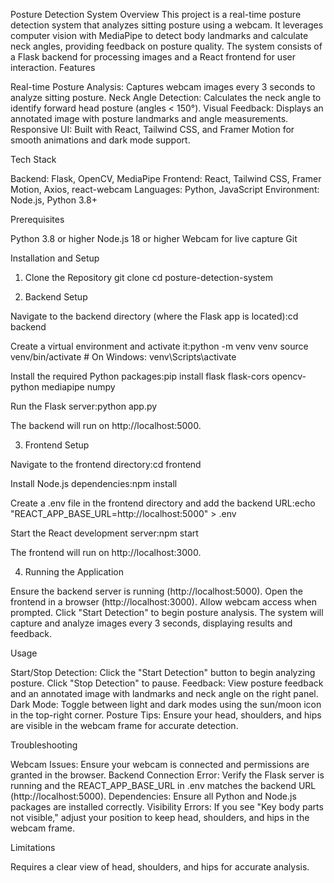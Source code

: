 Posture Detection System
Overview
This project is a real-time posture detection system that analyzes sitting posture using a webcam. It leverages computer vision with MediaPipe to detect body landmarks and calculate neck angles, providing feedback on posture quality. The system consists of a Flask backend for processing images and a React frontend for user interaction.
Features

Real-time Posture Analysis: Captures webcam images every 3 seconds to analyze sitting posture.
Neck Angle Detection: Calculates the neck angle to identify forward head posture (angles < 150°).
Visual Feedback: Displays an annotated image with posture landmarks and angle measurements.
Responsive UI: Built with React, Tailwind CSS, and Framer Motion for smooth animations and dark mode support.

Tech Stack

Backend: Flask, OpenCV, MediaPipe
Frontend: React, Tailwind CSS, Framer Motion, Axios, react-webcam
Languages: Python, JavaScript
Environment: Node.js, Python 3.8+

Prerequisites

Python 3.8 or higher
Node.js 18 or higher
Webcam for live capture
Git 

Installation and Setup
1. Clone the Repository
git clone <repository-url>
cd posture-detection-system

2. Backend Setup

Navigate to the backend directory (where the Flask app is located):cd backend


Create a virtual environment and activate it:python -m venv venv
source venv/bin/activate  # On Windows: venv\Scripts\activate


Install the required Python packages:pip install flask flask-cors opencv-python mediapipe numpy


Run the Flask server:python app.py

The backend will run on http://localhost:5000.

3. Frontend Setup

Navigate to the frontend directory:cd frontend


Install Node.js dependencies:npm install


Create a .env file in the frontend directory and add the backend URL:echo "REACT_APP_BASE_URL=http://localhost:5000" > .env


Start the React development server:npm start

The frontend will run on http://localhost:3000.

4. Running the Application

Ensure the backend server is running (http://localhost:5000).
Open the frontend in a browser (http://localhost:3000).
Allow webcam access when prompted.
Click "Start Detection" to begin posture analysis. The system will capture and analyze images every 3 seconds, displaying results and feedback.

Usage

Start/Stop Detection: Click the "Start Detection" button to begin analyzing posture. Click "Stop Detection" to pause.
Feedback: View posture feedback and an annotated image with landmarks and neck angle on the right panel.
Dark Mode: Toggle between light and dark modes using the sun/moon icon in the top-right corner.
Posture Tips: Ensure your head, shoulders, and hips are visible in the webcam frame for accurate detection.


Troubleshooting

Webcam Issues: Ensure your webcam is connected and permissions are granted in the browser.
Backend Connection Error: Verify the Flask server is running and the REACT_APP_BASE_URL in .env matches the backend URL (http://localhost:5000).
Dependencies: Ensure all Python and Node.js packages are installed correctly.
Visibility Errors: If you see "Key body parts not visible," adjust your position to keep head, shoulders, and hips in the webcam frame.

Limitations

Requires a clear view of head, shoulders, and hips for accurate analysis.
